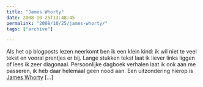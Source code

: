 ```yaml
---
title: "James Whorty"
date: 2008-10-25T13:48:45
permalink: "2008/10/25/james-whorty/"
tags: ["archive"]

---
```

Als het op blogposts lezen neerkomt ben ik een klein kind: ik wil niet te veel tekst en vooral prentjes er bij. Lange stukken tekst laat ik liever links liggen of lees ik zeer diagonaal. Persoonlijke dagboek verhalen laat ik ook aan me passeren, ik heb daar helemaal geen nood aan. Een uitzondering hierop is [James Whorty](http://www.jameswhorty.nl "http://www.jameswhorty.nl") \[…\]
